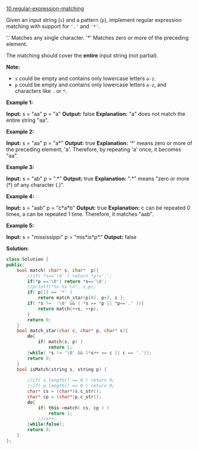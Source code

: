 [10.regular-expression-matching](https://leetcode.com/problems/regular-expression-matching/)  

Given an input string (`s`) and a pattern (`p`), implement regular expression matching with support for `'.'` and `'*'`.

'.' Matches any single character.
'\*' Matches zero or more of the preceding element.

The matching should cover the **entire** input string (not partial).

**Note:**

*   `s` could be empty and contains only lowercase letters `a-z`.
*   `p` could be empty and contains only lowercase letters `a-z`, and characters like `.` or `*`.

**Example 1:**

**Input:**
s = "aa"
p = "a"
**Output:** false
**Explanation:** "a" does not match the entire string "aa".

**Example 2:**

**Input:**
s = "aa"
p = "a\*"
**Output:** true
**Explanation:** '\*' means zero or more of the preceding element, 'a'. Therefore, by repeating 'a' once, it becomes "aa".

**Example 3:**

**Input:**
s = "ab"
p = ".\*"
**Output:** true
**Explanation:** ".\*" means "zero or more (\*) of any character (.)".

**Example 4:**

**Input:**
s = "aab"
p = "c\*a\*b"
**Output:** true
**Explanation:** c can be repeated 0 times, a can be repeated 1 time. Therefore, it matches "aab".

**Example 5:**

**Input:**
s = "mississippi"
p = "mis\*is\*p\*."
**Output:** false  



**Solution:**  

```cpp
class Solution {
public:
    bool match( char* s, char*  p){
        //if( *s=='\0' ) return *p!='.';
        if(*p =='\0') return *s=='\0';
        //printf("%s %s \n", s,p);
        if( p[1] == '*' )
            return match_star(p[0], p+2, s );
        if( *s !=  '\0' && ( *s == *p || *p=='.' )){
            return match(++s, ++p);
        }
        return 0;
    }
    bool match_star(char c, char* p, char* s){
        do{
            if( match(s, p) )
                return 1;
        }while( *s != '\0' && (*s++ == c || c == '.'));
        return 0;
    }
    bool isMatch(string s, string p) {
        
        //if( s.length() == 0 ) return 0;
        //if( p.length() == 0 ) return 0;
        char* cs = (char*)s.c_str();
        char* cp = (char*)p.c_str();
        do{
            if( this->match( cs, cp ) )
                return 1;
            //cs++;
        }while(false);
        return 0;
    }
};
```
      